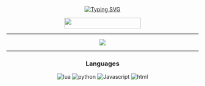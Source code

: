 <div align="center">
  
[![Typing SVG](https://readme-typing-svg.herokuapp.com?font=Fira+Code&size=35&pause=1000&color=000&center=true&width=435&lines=Riisimies)](https://git.io/typing-svg)

<a>
      <img width="200" height="28" src="https://komarev.com/ghpvc/?username=Riisimies&style=flat-square&color=000" alt=""/>
</a>


  
<hr /> 

<a href="https://github.com/Riisimies">
 <img align="center" src="https://github-readme-stats.vercel.app/api?username=Riisimies&show_icons=true&line_height=27&count_private=true&title_color=6f03fc&text_color=000&icon_color=6f03fc&bg_color=121212" />
</a>
  
<hr />
  <h3 align="center">Languages</h3>
  <img alt="lua" src="https://img.shields.io/badge/Lua-2C2D72?style=for-the-badge&logo=lua&logoColor=white">
  </a>
<img alt="python" src="https://img.shields.io/badge/Python-3776AB?style=for-the-badge&logo=python&logoColor=white">
  </a>
    <img alt="Javascript" src="https://img.shields.io/badge/JavaScript-323330?style=for-the-badge&logo=javascript&logoColor=F7DF1E">
  </a>
    <img alt="html" src="https://img.shields.io/badge/HTML5-E34F26?style=for-the-badge&logo=html5&logoColor=white">
</div>
